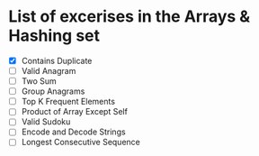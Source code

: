 # List of excerises in the Arrays & Hashing set

- [x] Contains Duplicate	
- [ ] Valid Anagram	
- [ ] Two Sum	
- [ ] Group Anagrams	
- [ ] Top K Frequent Elements	
- [ ] Product of Array Except Self	
- [ ] Valid Sudoku	
- [ ] Encode and Decode Strings   	
- [ ] Longest Consecutive Sequence
